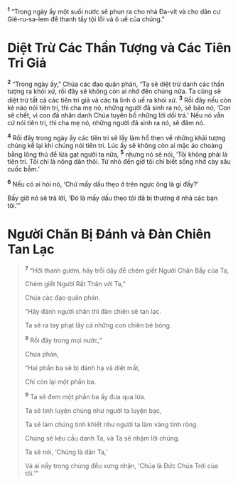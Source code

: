 <sup><b>1</b></sup> “Trong ngày ấy một suối nước sẽ phun ra cho nhà Ða-vít và cho dân cư Giê-ru-sa-lem để thanh tẩy tội lỗi và ô uế của chúng.”

# Diệt Trừ Các Thần Tượng và Các Tiên Tri Giả
<sup><b>2</b></sup> “Trong ngày ấy,” Chúa các đạo quân phán, “Ta sẽ diệt trừ danh các thần tượng ra khỏi xứ, rồi đây sẽ không còn ai nhớ đến chúng nữa. Ta cũng sẽ diệt trừ tất cả các tiên tri giả và các tà linh ô uế ra khỏi xứ. <sup><b>3</b></sup> Rồi đây nếu còn kẻ nào nói tiên tri, thì cha mẹ nó, những người đã sinh ra nó, sẽ bảo nó, ‘Con sẽ chết, vì con đã nhân danh Chúa tuyên bố những lời dối trá.’ Nếu nó vẫn cứ nói tiên tri, thì cha mẹ nó, những người đã sinh ra nó, sẽ đâm nó.

<sup><b>4</b></sup> Rồi đây trong ngày ấy các tiên tri sẽ lấy làm hổ thẹn về những khải tượng chúng kể lại khi chúng nói tiên tri. Lúc ấy sẽ không còn ai mặc áo choàng bằng lông thú để lừa gạt người ta nữa, <sup><b>5</b></sup> nhưng nó sẽ nói, ‘Tôi không phải là tiên tri. Tôi chỉ là nông dân thôi. Từ nhỏ đến giờ tôi chỉ biết sống nhờ cày sâu cuốc bẫm.’

<sup><b>6</b></sup> Nếu có ai hỏi nó, ‘Chứ mấy dấu thẹo ở trên ngực ông là gì đấy?’

Bấy giờ nó sẽ trả lời, ‘Ðó là mấy dấu thẹo tôi đã bị thương ở nhà các bạn tôi.’”

# Người Chăn Bị Ðánh và Ðàn Chiên Tan Lạc

> <sup><b>7</b></sup> “Hỡi thanh gươm, hãy trỗi dậy để chém giết Người Chăn Bầy của Ta,
> 
> Chém giết Người Rất Thân với Ta,”
> 
> Chúa các đạo quân phán.
> 
> “Hãy đánh người chăn thì đàn chiên sẽ tan lạc.
> 
> Ta sẽ ra tay phạt lây cả những con chiên bé bỏng.
> 
> <sup><b>8</b></sup> Rồi đây trong mọi nước,”
> 
> Chúa phán,
> 
> “Hai phần ba sẽ bị đánh hạ và diệt mất,
> 
> Chỉ còn lại một phần ba.
> 
> <sup><b>9</b></sup> Ta sẽ đem một phần ba ấy đưa qua lửa.
> 
> Ta sẽ tinh luyện chúng như người ta luyện bạc,
> 
> Ta sẽ làm chúng tinh khiết như người ta làm vàng tinh ròng.
> 
> Chúng sẽ kêu cầu danh Ta, và Ta sẽ nhậm lời chúng.
> 
> Ta sẽ nói, ‘Chúng là dân Ta,’
> 
> Và ai nấy trong chúng đều xưng nhận, ‘Chúa là Ðức Chúa Trời của tôi.’”
>


